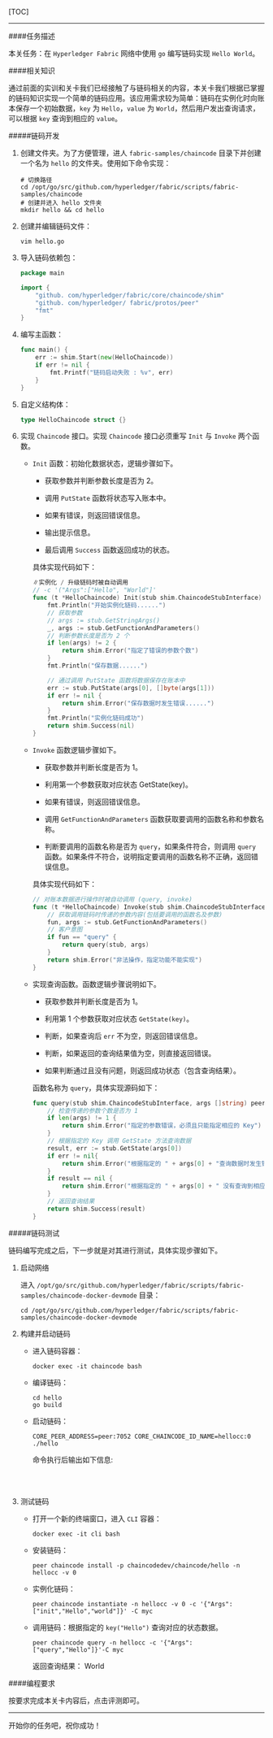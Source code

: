 [TOC]

---

####任务描述

本关任务：在 `Hyperledger Fabric` 网络中使用 `go` 编写链码实现 `Hello World`。

####相关知识

通过前面的实训和关卡我们已经接触了与链码相关的内容，本关卡我们根据已掌握的链码知识实现一个简单的链码应用。该应用需求较为简单：链码在实例化时向账本保存一个初始数据，`key` 为 `Hello`，`value` 为 `World`，然后用户发出查询请求，可以根据 `key` 查询到相应的 `value`。

#####链码开发

1. 创建文件夹。为了方便管理，进人 `fabric-samples/chaincode` 目录下并创建一个名为 `hello` 的文件夹。使用如下命令实现：

    ```shell
    # 切换路径
    cd /opt/go/src/github.com/hyperledger/fabric/scripts/fabric-samples/chaincode
    # 创建并进入 hello 文件夹
    mkdir hello && cd hello
    ```

2. 创建并编辑链码文件：

    ```shell
    vim hello.go
    ```

3. 导入链码依赖包：

    ```go
    package main

    import {
        "github. com/hyperledger/fabric/core/chaincode/shim"
        "github. com/hyperledger/ fabric/protos/peer"
        "fmt"
    }
    ```

4. 编写主函数：

    ```go
    func main() {
        err := shim.Start(new(HelloChaincode))
        if err != nil {
            fmt.Printf("链码启动失败 : %v", err)
        }
    }
    ```

5. 自定义结构体：

    ```go
    type HelloChaincode struct {}
    ```

6. 实现 `Chaincode` 接口。实现 `Chaincode` 接口必须重写 `Init` 与 `Invoke` 两个函数。

    - `Init` 函数：初始化数据状态，逻辑步骤如下。

        - 获取参数并判断参数长度是否为 2。

        - 调用 `PutState` 函数将状态写入账本中。

        - 如果有错误，则返回错误信息。

        - 输出提示信息。

        - 最后调用  `Success` 函数返回成功的状态。

        具体实现代码如下：

        ```go
        ∥实例化 / 升级链码时被自动调用
        // -c '("Args":["Hello", "World"]'
        func (t *HelloChaincode) Init(stub shim.ChaincodeStubInterface) peer.Response {
            fmt.Println("开始实例化链码......")
            // 获取参数
            // args := stub.GetStringArgs()
            _, args := stub.GetFunctionAndParameters()
            // 判断参数长度是否为 2 个
            if len(args) != 2 {
                return shim.Error("指定了错误的参数个数")
            }
            fmt.Println("保存数据......")

            // 通过调用 PutState 函数将数据保存在账本中
            err := stub.PutState(args[0], []byte(args[1]))
            if err != nil {
                return shim.Error("保存数据时发生错误......")
            }
            fmt.Println("实例化链码成功")
            return shim.Success(nil)
        }

    - `Invoke` 函数逻辑步骤如下。

        - 获取参数并判断长度是否为 1。

        - 利用第一个参数获取对应状态 GetState(key)。

        - 如果有错误，则返回错误信息。

        - 调用 `GetFunctionAndParameters` 函数获取要调用的函数名称和参数名称。

        - 判断要调用的函数名称是否为 `query`，如果条件符合，则调用 `query` 函数。如果条件不符合，说明指定要调用的函数名称不正确，返回错误信息。

        具体实现代码如下：

        ```go
        // 对账本数据进行操作时被自动调用 (query, invoke)
        func (t *HelloChaincode) Invoke(stub shim.ChaincodeStubInterface) peer.Response {
            // 获取调用链码时传递的参数内容(包括要调用的函数名及参数)
            fun, args := stub.GetFunctionAndParameters()
            // 客户意图
            if fun == "query" {
                return query(stub, args)
            }
            return shim.Error("非法操作，指定功能不能实现")
        }
        ```

    - 实现查询函数。函数逻辑步骤说明如下。

        - 获取参数并判断长度是否为 1。

        - 利用第 1 个参数获取对应状态 `GetState(key)`。

        - 判断，如果查询后 `err` 不为空，则返回错误信息。

        - 判断，如果返回的查询结果值为空，则直接返回错误。

        - 如果判断通过且没有问题，则返回成功状态（包含查询结果）。

        函数名称为 `query`，具体实现源码如下：

        ```go
        func query(stub shim.ChaincodeStubInterface, args []string) peer.Response {
            // 检查传递的参数个数是否为 1
            if len(args) != 1 {
                return shim.Error("指定的参数错误，必须且只能指定相应的 Key")
            }
            // 根据指定的 Key 调用 GetState 方法查询数据
            result, err := stub.GetState(args[0])
            if err != nil{
                return shim.Error("根据指定的 " + args[0] + "查询数据时发生错误 ")
            }
            if result == nil {
                return shim.Error("根据指定的 " + args[0] + " 没有查询到相应的数据 ")
            }
            // 返回查询结果
            return shim.Success(result)
        }
        ```

#####链码测试

链码编写完成之后，下一步就是对其进行测试，具体实现步骤如下。

1. 启动网络

    进入 `/opt/go/src/github.com/hyperledger/fabric/scripts/fabric-samples/chaincode-docker-devmode` 目录：

    ```shell
    cd /opt/go/src/github.com/hyperledger/fabric/scripts/fabric-samples/chaincode-docker-devmode
    ```

2. 构建并启动链码

    - 进入链码容器：

        ```shell
        docker exec -it chaincode bash
        ```

    - 编译链码：

        ```shell
        cd hello
        go build
        ```

    - 启动链码：

        ```shell
        CORE_PEER_ADDRESS=peer:7052 CORE_CHAINCODE_ID_NAME=hellocc:0 ./hello
        ```

        命令执行后输出如下信息:

        <br>

        <br>

3. 测试链码

    - 打开一个新的终端窗口，进入 `CLI` 容器：

        ```shell
        docker exec -it cli bash
        ```

    - 安装链码：

        ```shell
        peer chaincode install -p chaincodedev/chaincode/hello -n hellocc -v 0
        ```

    - 实例化链码：

        ```shell
        peer chaincode instantiate -n hellocc -v 0 -c '{"Args":["init","Hello","world"]}' -C myc
        ```

    - 调用链码：根据指定的 `key("Hello")` 查询对应的状态数据。

        ```shell
        peer chaincode query -n hellocc -c '{"Args":["query","Hello"]}'-C myc
        ```

        返回查询结果： World

####编程要求

按要求完成本关卡内容后，点击评测即可。

---
开始你的任务吧，祝你成功！